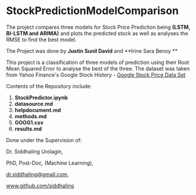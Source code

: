 # StockPredictionModelComparison
The project compares three models for Stock Price Prediction being **(LSTM, BI-LSTM and ARIMA)** and plots the predicted stock as well as analyses the RMSE to find the best model.

The Project was done by **Justin Sunil David** and **Irine Sara Benoy **

This project is a classification of three models of prediction using their Root Mean Squared Error to analyse the best of the three. The dataset was taken from Yahoo Finance's Google Stock History - 
[Google Stock Price Data Set](https://finance.yahoo.com/quote/GOOG/history/?guccounter=1&guce_referrer=aHR0cHM6Ly93d3cuZ29vZ2xlLmNvbS8&guce_referrer_sig=AQAAALtRm22kpTDwOMnN2b_Z8UAzi0H0F8PtjTd8SyATYlfO7uDhkPnEGrtU1cAqA0rpceRou9nh8dHMUHh_LaXrZDCmUPo_6GkMDI9FaPuoz6OA5iYo-9jWkHxwP4uTFKRVOaOxgAeuy1OhppqrYv67lylGDCgcVwpST6tHFHkS90Uw)

Contents of the Repository include:

1. **StockPredictor.ipynb**
2. **datasource.md**
3. **helpdocument.md**
4. **methods.md**
5. **GOOG1.csv**
6. **results.md**

Done under the Supervision of:

Dr. Siddhaling Urolagin, 

PhD, Post-Doc, (Machine Learning),

dr.siddhaling@gmail.com,

www.github.com/siddhaling
